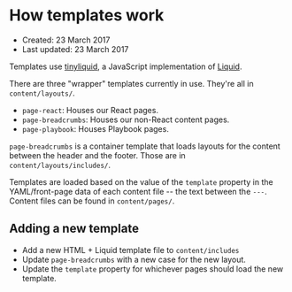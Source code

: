 # How templates work

- Created: 23 March 2017
- Last updated: 23 March 2017

Templates use [tinyliquid](https://github.com/leizongmin/tinyliquid/), a JavaScript implementation of [Liquid](https://liquidmarkup.org).

There are three "wrapper" templates currently in use. They're all in `content/layouts/`.

- `page-react`: Houses our React pages.
- `page-breadcrumbs`: Houses our non-React content pages.
- `page-playbook`: Houses Playbook pages.

`page-breadcrumbs` is a container template that loads layouts for the content between the header and the footer. Those are in `content/layouts/includes/`. 

Templates are loaded based on the value of the `template` property in the YAML/front-page data of each content file -- the text between the `---`. Content files can be found in `content/pages/`.

## Adding a new template

- Add a new HTML + Liquid template file to `content/includes`
- Update `page-breadcrumbs` with a new case for the new layout.
- Update the `template` property for whichever pages should load the new template.
